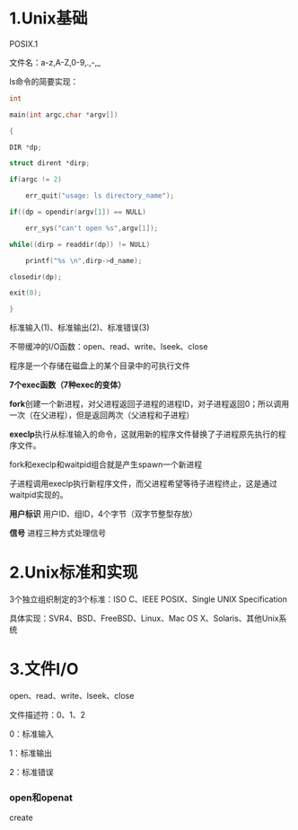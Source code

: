 # 1.Unix基础

POSIX.1

文件名：a-z,A-Z,0-9,.,-,_

ls命令的简要实现：

```c
int

main(int argc,char *argv[])

{

DIR *dp;

struct dirent *dirp;

if(argc != 2)

	err_quit("usage: ls directory_name");

if((dp = opendir(argv[1]) == NULL)

	err_sys("can't open %s",argv[1]);

while((dirp = readdir(dp)) != NULL)

	printf("%s \n",dirp->d_name);

closedir(dp);

exit(0);

}

```

标准输入(1)、标准输出(2)、标准错误(3)

不带缓冲的I/O函数：open、read、write、lseek、close

程序是一个存储在磁盘上的某个目录中的可执行文件

**7个exec函数（7种exec的变体）**

**fork**创建一个新进程，对父进程返回子进程的进程ID，对子进程返回0；所以调用一次（在父进程），但是返回两次（父进程和子进程）

**execlp**执行从标准输入的命令，这就用新的程序文件替换了子进程原先执行的程序文件。

fork和execlp和waitpid组合就是产生spawn一个新进程

子进程调用execlp执行新程序文件，而父进程希望等待子进程终止，这是通过waitpid实现的。

**用户标识**  用户ID、组ID，4个字节（双字节整型存放）

**信号** 进程三种方式处理信号



# 2.Unix标准和实现

3个独立组织制定的3个标准：ISO C、IEEE POSIX、Single UNIX Specification

具体实现：SVR4、BSD、FreeBSD、Linux、Mac OS X、Solaris、其他Unix系统



# 3.文件I/O

open、read、write、lseek、close

文件描述符：0、1、2

0：标准输入

1：标准输出

2：标准错误

### open和openat

create



